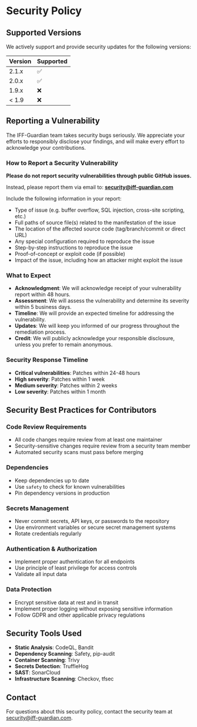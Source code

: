 # Security Policy

## Supported Versions

We actively support and provide security updates for the following versions:

| Version | Supported          |
| ------- | ------------------ |
| 2.1.x   | :white_check_mark: |
| 2.0.x   | :white_check_mark: |
| 1.9.x   | :x:                |
| < 1.9   | :x:                |

## Reporting a Vulnerability

The IFF-Guardian team takes security bugs seriously. We appreciate your efforts to responsibly disclose your findings, and will make every effort to acknowledge your contributions.

### How to Report a Security Vulnerability

**Please do not report security vulnerabilities through public GitHub issues.**

Instead, please report them via email to: **security@iff-guardian.com**

Include the following information in your report:
- Type of issue (e.g. buffer overflow, SQL injection, cross-site scripting, etc.)
- Full paths of source file(s) related to the manifestation of the issue
- The location of the affected source code (tag/branch/commit or direct URL)
- Any special configuration required to reproduce the issue
- Step-by-step instructions to reproduce the issue
- Proof-of-concept or exploit code (if possible)
- Impact of the issue, including how an attacker might exploit the issue

### What to Expect

- **Acknowledgment**: We will acknowledge receipt of your vulnerability report within 48 hours.
- **Assessment**: We will assess the vulnerability and determine its severity within 5 business days.
- **Timeline**: We will provide an expected timeline for addressing the vulnerability.
- **Updates**: We will keep you informed of our progress throughout the remediation process.
- **Credit**: We will publicly acknowledge your responsible disclosure, unless you prefer to remain anonymous.

### Security Response Timeline

- **Critical vulnerabilities**: Patches within 24-48 hours
- **High severity**: Patches within 1 week
- **Medium severity**: Patches within 2 weeks
- **Low severity**: Patches within 1 month

## Security Best Practices for Contributors

### Code Review Requirements
- All code changes require review from at least one maintainer
- Security-sensitive changes require review from a security team member
- Automated security scans must pass before merging

### Dependencies
- Keep dependencies up to date
- Use `safety` to check for known vulnerabilities
- Pin dependency versions in production

### Secrets Management
- Never commit secrets, API keys, or passwords to the repository
- Use environment variables or secure secret management systems
- Rotate credentials regularly

### Authentication & Authorization
- Implement proper authentication for all endpoints
- Use principle of least privilege for access controls
- Validate all input data

### Data Protection
- Encrypt sensitive data at rest and in transit
- Implement proper logging without exposing sensitive information
- Follow GDPR and other applicable privacy regulations

## Security Tools Used

- **Static Analysis**: CodeQL, Bandit
- **Dependency Scanning**: Safety, pip-audit
- **Container Scanning**: Trivy
- **Secrets Detection**: TruffleHog
- **SAST**: SonarCloud
- **Infrastructure Scanning**: Checkov, tfsec

## Contact

For questions about this security policy, contact the security team at security@iff-guardian.com.